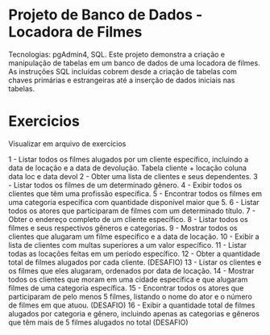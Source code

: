 # Projeto de Banco de Dados - Locadora de Filmes

Tecnologias: pgAdmin4, SQL.
Este projeto demonstra a criação e manipulação de tabelas em um banco de dados de uma locadora de filmes.
As instruções SQL incluídas cobrem desde a criação de tabelas com chaves primárias e estrangeiras até a inserção de dados iniciais nas tabelas.

# Exercicios 

Visualizar em arquivo de exercícios

1	- Listar todos os filmes alugados por um cliente específico, incluindo a data de locação e a data de devolução.
Tabela cliente +  locação coluna data loc e data devol
2  - Obter uma lista de clientes e seus dependentes.
3  - Listar todos os filmes de um determinado gênero.
4  - Exibir todos os clientes que têm uma profissão específica.
5  - Encontrar todos os filmes em uma categoria específica com quantidade disponível maior que 5.
6  - Listar todos os atores que participaram de filmes com um determinado título.
7  - Obter o endereço completo de um cliente específico.
8  - Listar todos os filmes e seus respectivos gêneros e categorias.
9  - Mostrar todos os clientes que alugaram um filme específico e a data de locação.
10 - Exibir a lista de clientes com multas superiores a um valor específico.
11 - Listar todas as locações feitas em um período específico.
12 - Obter a quantidade total de filmes alugados por cada cliente. (DESAFIO)
13 - Listar os clientes e os filmes que eles alugaram, ordenados por data de locação. 
14 - Mostrar todos os clientes que moram em uma cidade específica e que alugaram filmes de uma categoria específica.
15 - Encontrar todos os atores que participaram de pelo menos 5 filmes, listando o nome do ator e o número de filmes em que atuou. (DESAFIO)
16 - Exibir a quantidade total de filmes alugados por categoria e gênero, incluindo apenas as categorias e gêneros que têm mais de 5 filmes alugados no total (DESAFIO)
